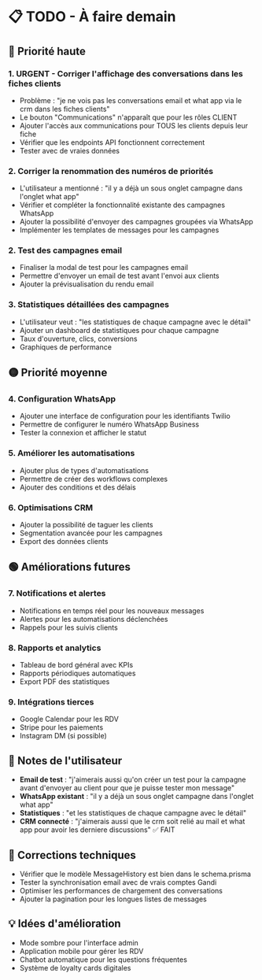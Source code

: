 # 📋 TODO - À faire demain

## 🔴 Priorité haute

### 1. **URGENT - Corriger l'affichage des conversations dans les fiches clients**
- Problème : "je ne vois pas les conversations email et what app via le crm dans les fiches clients"
- Le bouton "Communications" n'apparaît que pour les rôles CLIENT
- Ajouter l'accès aux communications pour TOUS les clients depuis leur fiche
- Vérifier que les endpoints API fonctionnent correctement
- Tester avec de vraies données

### 2. **Corriger la renommation des numéros de priorités**
- L'utilisateur a mentionné : "il y a déjà un sous onglet campagne dans l'onglet what app"
- Vérifier et compléter la fonctionnalité existante des campagnes WhatsApp
- Ajouter la possibilité d'envoyer des campagnes groupées via WhatsApp
- Implémenter les templates de messages pour les campagnes

### 2. **Test des campagnes email**
- Finaliser la modal de test pour les campagnes email
- Permettre d'envoyer un email de test avant l'envoi aux clients
- Ajouter la prévisualisation du rendu email

### 3. **Statistiques détaillées des campagnes**
- L'utilisateur veut : "les statistiques de chaque campagne avec le détail"
- Ajouter un dashboard de statistiques pour chaque campagne
- Taux d'ouverture, clics, conversions
- Graphiques de performance

## 🟡 Priorité moyenne

### 4. **Configuration WhatsApp**
- Ajouter une interface de configuration pour les identifiants Twilio
- Permettre de configurer le numéro WhatsApp Business
- Tester la connexion et afficher le statut

### 5. **Améliorer les automatisations**
- Ajouter plus de types d'automatisations
- Permettre de créer des workflows complexes
- Ajouter des conditions et des délais

### 6. **Optimisations CRM**
- Ajouter la possibilité de taguer les clients
- Segmentation avancée pour les campagnes
- Export des données clients

## 🟢 Améliorations futures

### 7. **Notifications et alertes**
- Notifications en temps réel pour les nouveaux messages
- Alertes pour les automatisations déclenchées
- Rappels pour les suivis clients

### 8. **Rapports et analytics**
- Tableau de bord général avec KPIs
- Rapports périodiques automatiques
- Export PDF des statistiques

### 9. **Intégrations tierces**
- Google Calendar pour les RDV
- Stripe pour les paiements
- Instagram DM (si possible)

## 📝 Notes de l'utilisateur

- **Email de test** : "j'aimerais aussi qu'on créer un test pour la campagne avant d'envoyer au client pour que je puisse tester mon message"
- **WhatsApp existant** : "il y a déjà un sous onglet campagne dans l'onglet what app"
- **Statistiques** : "et les statistiques de chaque campagne avec le détail"
- **CRM connecté** : "j'aimerais aussi que le crm soit relié au mail et what app pour avoir les derniere discussions" ✅ FAIT

## 🔧 Corrections techniques

- Vérifier que le modèle MessageHistory est bien dans le schema.prisma
- Tester la synchronisation email avec de vrais comptes Gandi
- Optimiser les performances de chargement des conversations
- Ajouter la pagination pour les longues listes de messages

## 💡 Idées d'amélioration

- Mode sombre pour l'interface admin
- Application mobile pour gérer les RDV
- Chatbot automatique pour les questions fréquentes
- Système de loyalty cards digitales
